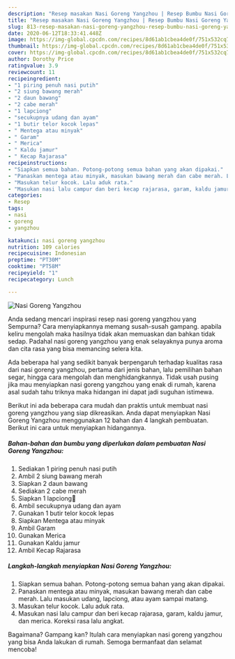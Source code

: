 ```yaml
---
description: "Resep masakan Nasi Goreng Yangzhou | Resep Bumbu Nasi Goreng Yangzhou Yang Lezat"
title: "Resep masakan Nasi Goreng Yangzhou | Resep Bumbu Nasi Goreng Yangzhou Yang Lezat"
slug: 813-resep-masakan-nasi-goreng-yangzhou-resep-bumbu-nasi-goreng-yangzhou-yang-lezat
date: 2020-06-12T18:33:41.448Z
image: https://img-global.cpcdn.com/recipes/8d61ab1cbea4de0f/751x532cq70/nasi-goreng-yangzhou-foto-resep-utama.jpg
thumbnail: https://img-global.cpcdn.com/recipes/8d61ab1cbea4de0f/751x532cq70/nasi-goreng-yangzhou-foto-resep-utama.jpg
cover: https://img-global.cpcdn.com/recipes/8d61ab1cbea4de0f/751x532cq70/nasi-goreng-yangzhou-foto-resep-utama.jpg
author: Dorothy Price
ratingvalue: 3.9
reviewcount: 11
recipeingredient:
- "1 piring penuh nasi putih"
- "2 siung bawang merah"
- "2 daun bawang"
- "2 cabe merah"
- "1 lapciong"
- "secukupnya udang dan ayam"
- "1 butir telor kocok lepas"
- " Mentega atau minyak"
- " Garam"
- " Merica"
- " Kaldu jamur"
- " Kecap Rajarasa"
recipeinstructions:
- "Siapkan semua bahan. Potong-potong semua bahan yang akan dipakai."
- "Panaskan mentega atau minyak, masukan bawang merah dan cabe merah. Lalu masukan udang, lapciong, atau ayam sampai matang."
- "Masukan telur kocok. Lalu aduk rata."
- "Masukan nasi lalu campur dan beri kecap rajarasa, garam, kaldu jamur, dan merica. Koreksi rasa lalu angkat."
categories:
- Resep
tags:
- nasi
- goreng
- yangzhou

katakunci: nasi goreng yangzhou 
nutrition: 109 calories
recipecuisine: Indonesian
preptime: "PT30M"
cooktime: "PT58M"
recipeyield: "1"
recipecategory: Lunch

---
```



![Nasi Goreng Yangzhou](https://img-global.cpcdn.com/recipes/8d61ab1cbea4de0f/751x532cq70/nasi-goreng-yangzhou-foto-resep-utama.jpg)

Anda sedang mencari inspirasi resep nasi goreng yangzhou yang Sempurna? Cara menyiapkannya memang susah-susah gampang. apabila keliru mengolah maka hasilnya tidak akan memuaskan dan bahkan tidak sedap. Padahal nasi goreng yangzhou yang enak selayaknya punya aroma dan cita rasa yang bisa memancing selera kita.

Ada beberapa hal yang sedikit banyak berpengaruh terhadap kualitas rasa dari nasi goreng yangzhou, pertama dari jenis bahan, lalu pemilihan bahan segar, hingga cara mengolah dan menghidangkannya. Tidak usah pusing jika mau menyiapkan nasi goreng yangzhou yang enak di rumah, karena asal sudah tahu triknya maka hidangan ini dapat jadi suguhan istimewa.




Berikut ini ada beberapa cara mudah dan praktis untuk membuat nasi goreng yangzhou yang siap dikreasikan. Anda dapat menyiapkan Nasi Goreng Yangzhou menggunakan 12 bahan dan 4 langkah pembuatan. Berikut ini cara untuk menyiapkan hidangannya.

<!--inarticleads1-->

##### Bahan-bahan dan bumbu yang diperlukan dalam pembuatan Nasi Goreng Yangzhou:

1. Sediakan 1 piring penuh nasi putih
1. Ambil 2 siung bawang merah
1. Siapkan 2 daun bawang
1. Sediakan 2 cabe merah
1. Siapkan 1 lapciong🐷
1. Ambil secukupnya udang dan ayam
1. Gunakan 1 butir telor kocok lepas
1. Siapkan  Mentega atau minyak
1. Ambil  Garam
1. Gunakan  Merica
1. Gunakan  Kaldu jamur
1. Ambil  Kecap Rajarasa




<!--inarticleads2-->

##### Langkah-langkah menyiapkan Nasi Goreng Yangzhou:

1. Siapkan semua bahan. Potong-potong semua bahan yang akan dipakai.
1. Panaskan mentega atau minyak, masukan bawang merah dan cabe merah. Lalu masukan udang, lapciong, atau ayam sampai matang.
1. Masukan telur kocok. Lalu aduk rata.
1. Masukan nasi lalu campur dan beri kecap rajarasa, garam, kaldu jamur, dan merica. Koreksi rasa lalu angkat.




Bagaimana? Gampang kan? Itulah cara menyiapkan nasi goreng yangzhou yang bisa Anda lakukan di rumah. Semoga bermanfaat dan selamat mencoba!
